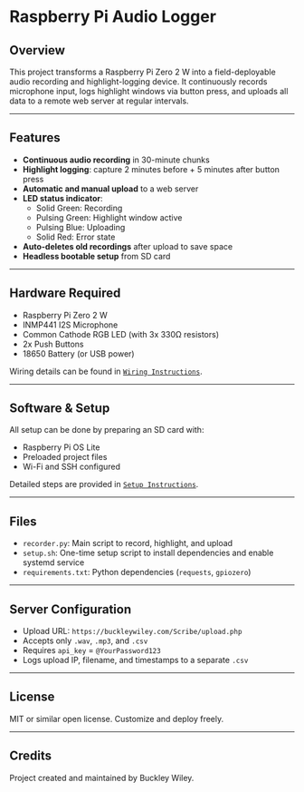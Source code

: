 # Raspberry Pi Audio Logger

## Overview
This project transforms a Raspberry Pi Zero 2 W into a field-deployable audio recording and highlight-logging device. It continuously records microphone input, logs highlight windows via button press, and uploads all data to a remote web server at regular intervals.

---

## Features

- **Continuous audio recording** in 30-minute chunks
- **Highlight logging**: capture 2 minutes before + 5 minutes after button press
- **Automatic and manual upload** to a web server
- **LED status indicator**:
  - Solid Green: Recording
  - Pulsing Green: Highlight window active
  - Pulsing Blue: Uploading
  - Solid Red: Error state
- **Auto-deletes old recordings** after upload to save space
- **Headless bootable setup** from SD card

---

## Hardware Required

- Raspberry Pi Zero 2 W
- INMP441 I2S Microphone
- Common Cathode RGB LED (with 3x 330Ω resistors)
- 2x Push Buttons
- 18650 Battery (or USB power)

Wiring details can be found in [`Wiring Instructions`](./Device/wiring_instructions.md).

---

## Software & Setup

All setup can be done by preparing an SD card with:

- Raspberry Pi OS Lite
- Preloaded project files
- Wi-Fi and SSH configured

Detailed steps are provided in [`Setup Instructions`](./Device/Firmware/setup_instructions.md).

---

## Files

- `recorder.py`: Main script to record, highlight, and upload
- `setup.sh`: One-time setup script to install dependencies and enable systemd service
- `requirements.txt`: Python dependencies (`requests`, `gpiozero`)

---

## Server Configuration

- Upload URL: `https://buckleywiley.com/Scribe/upload.php`
- Accepts only `.wav`, `.mp3`, and `.csv`
- Requires `api_key` = `@YourPassword123`
- Logs upload IP, filename, and timestamps to a separate `.csv`

---

## License
MIT or similar open license. Customize and deploy freely.

---

## Credits
Project created and maintained by Buckley Wiley.


